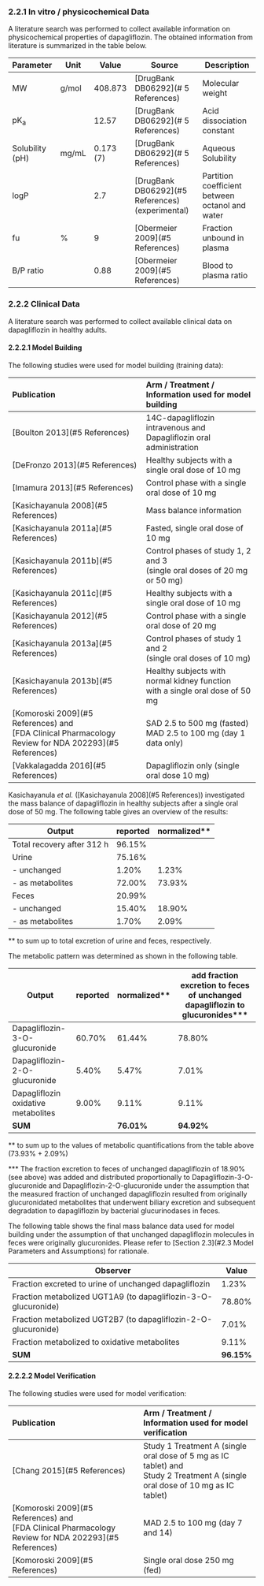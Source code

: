 ### 2.2.1	In vitro / physicochemical Data

A literature search was performed to collect available information on physicochemical properties of dapagliflozin. The obtained information from literature is summarized in the table below. 

| **Parameter**   | **Unit** | **Value** | Source                                           | **Description**                                 |
| :-------------- | -------- | --------- | ------------------------------------------------ | ----------------------------------------------- |
| MW              | g/mol    | 408.873   | [DrugBank DB06292](# 5 References)               | Molecular weight                                |
| pK<sub>a</sub>  |          | 12.57     | [DrugBank DB06292](# 5 References)               | Acid dissociation constant                      |
| Solubility (pH) | mg/mL    | 0.173 (7) | [DrugBank DB06292](# 5 References)               | Aqueous Solubility                              |
| logP            |          | 2.7       | [DrugBank DB06292](#5 References) (experimental) | Partition coefficient between octanol and water |
| fu              | %        | 9         | [Obermeier 2009](#5 References)                  | Fraction unbound in plasma                      |
| B/P ratio       |          | 0.88      | [Obermeier 2009](#5 References)                  | Blood to plasma ratio                           |

### 2.2.2	Clinical Data

A literature search was performed to collect available clinical data on dapagliflozin in healthy adults.

#### 2.2.2.1	Model Building

The following studies were used for model building (training data):

| Publication                                                  | Arm / Treatment / Information used for model building        |
| :----------------------------------------------------------- | :----------------------------------------------------------- |
| [Boulton 2013](#5 References)                                | 14C-dapagliflozin intravenous and<br />Dapagliflozin oral administration |
| [DeFronzo 2013](#5 References)                               | Healthy subjects with a single oral dose of 10 mg            |
| [Imamura 2013](#5 References)                                | Control phase with a single oral dose of 10 mg               |
| [Kasichayanula 2008](#5 References)                          | Mass balance information                                     |
| [Kasichayanula 2011a](#5 References)                         | Fasted, single oral dose of 10 mg                            |
| [Kasichayanula 2011b](#5 References)                         | Control phases of study 1, 2 and 3<br />(single oral doses of 20 mg or 50 mg) |
| [Kasichayanula 2011c](#5 References)                         | Healthy subjects with a single oral dose of 10 mg            |
| [Kasichayanula 2012](#5 References)                          | Control phase with a single oral dose of 20 mg               |
| [Kasichayanula 2013a](#5 References)                         | Control phases of study 1 and 2<br />(single oral doses of 10 mg) |
| [Kasichayanula 2013b](#5 References)                         | Healthy subjects with normal kidney function<br />with a single oral dose of 50 mg |
| [Komoroski 2009](#5 References) and<br />[FDA Clinical Pharmacology Review for NDA 202293](#5 References) | SAD 2.5 to 500 mg (fasted)<br />MAD 2.5 to 100 mg (day 1 data only) |
| [Vakkalagadda 2016](#5 References)                           | Dapagliflozin only (single oral dose 10 mg)                  |

Kasichayanula *et al.* ([Kasichayanula 2008](#5 References)) investigated the mass balance of dapagliflozin in healthy subjects after a single oral dose of 50 mg. The following table gives an overview of the results:

| Output                     | reported | normalized** |
| -------------------------- | -------- | ------------ |
| Total recovery after 312 h | 96.15%   |              |
| Urine                      | 75.16%   |              |
| - unchanged                | 1.20%    | 1.23%        |
| - as metabolites           | 72.00%   | 73.93%       |
| Feces                      | 20.99%   |              |
| - unchanged                | 15.40%   | 18.90%       |
| - as metabolites           | 1.70%    | 2.09%        |

** to sum up to total excretion of urine and feces, respectively.

The metabolic pattern was determined as shown in the following table.

| Output                              | reported | normalized** | add fraction excretion to feces of unchanged dapagliflozin to  glucuronides*** |
| ----------------------------------- | -------- | ------------ | ------------------------------------------------------------ |
| Dapagliflozin-3-O-glucuronide       | 60.70%   | 61.44%       | 78.80%                                                       |
| Dapagliflozin-2-O-glucuronide       | 5.40%    | 5.47%        | 7.01%                                                        |
| Dapagliflozin oxidative metabolites | 9.00%    | 9.11%        | 9.11%                                                        |
| **SUM**                             |          | **76.01%**   | **94.92%**                                                   |

** to sum up to the values of metabolic quantifications from the table above (73.93% + 2.09%)

*** The fraction excretion to feces of unchanged dapagliflozin of 18.90% (see above) was added and distributed proportionally to Dapagliflozin-3-O-glucuronide and Dapagliflozin-2-O-glucuronide under the assumption that the measured fraction of unchanged dapagliflozin resulted from originally glucuronidated metabolites that underwent biliary excretion and subsequent degradation to dapagliflozin by bacterial glucurinodases in feces.

The following table shows the final mass balance data used for model building under the assumption of that unchanged dapagliflozin molecules in feces were originally glucuronides. Please refer to [Section 2.3](#2.3 Model Parameters and Assumptions) for rationale.

| Observer                                                     | Value      |
| ------------------------------------------------------------ | ---------- |
| Fraction excreted  to urine of unchanged dapagliflozin       | 1.23%      |
| Fraction metabolized UGT1A9 (to dapagliflozin-3-O-glucuronide) | 78.80%     |
| Fraction metabolized UGT2B7 (to dapagliflozin-2-O-glucuronide) | 7.01%      |
| Fraction metabolized to oxidative  metabolites               | 9.11%      |
| **SUM**                                                      | **96.15%** |



#### 2.2.2.2	Model Verification

The following studies were used for model verification:

| Publication                                                  | Arm / Treatment / Information used for model verification    |
| :----------------------------------------------------------- | :----------------------------------------------------------- |
| [Chang 2015](#5 References)                                  | Study 1 Treatment A (single oral dose of 5 mg as IC tablet) and<br /> Study 2 Treatment A (single oral dose of 10 mg as IC tablet) |
| [Komoroski 2009](#5 References) and<br />[FDA Clinical Pharmacology Review for NDA 202293](#5 References) | MAD 2.5 to 100 mg (day 7 and 14)                             |
| [Komoroski 2009](#5 References)                              | Single oral dose 250 mg (fed)                                |


